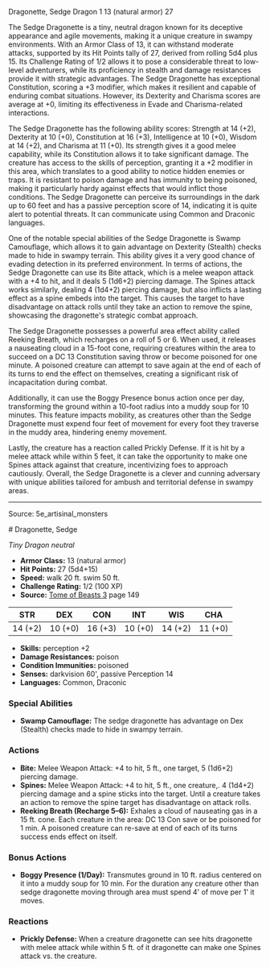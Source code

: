 <MonsterName/>Dragonette, Sedge</MonsterName>
<CreatureType/>Dragon</CreatureType>
<CR/>1</CR>
<AC/>13 (natural armor)</AC>
<HP/>27</HP>
<summary>The Sedge Dragonette is a tiny, neutral dragon known for its deceptive appearance and agile movements, making it a unique creature in swampy environments. With an Armor Class of 13, it can withstand moderate attacks, supported by its Hit Points tally of 27, derived from rolling 5d4 plus 15. Its Challenge Rating of 1/2 allows it to pose a considerable threat to low-level adventurers, while its proficiency in stealth and damage resistances provide it with strategic advantages. The Sedge Dragonette has exceptional Constitution, scoring a +3 modifier, which makes it resilient and capable of enduring combat situations. However, its Dexterity and Charisma scores are average at +0, limiting its effectiveness in Evade and Charisma-related interactions.</summary>

<detail>

The Sedge Dragonette has the following ability scores: Strength at 14 (+2), Dexterity at 10 (+0), Constitution at 16 (+3), Intelligence at 10 (+0), Wisdom at 14 (+2), and Charisma at 11 (+0). Its strength gives it a good melee capability, while its Constitution allows it to take significant damage. The creature has access to the skills of perception, granting it a +2 modifier in this area, which translates to a good ability to notice hidden enemies or traps. It is resistant to poison damage and has immunity to being poisoned, making it particularly hardy against effects that would inflict those conditions. The Sedge Dragonette can perceive its surroundings in the dark up to 60 feet and has a passive perception score of 14, indicating it is quite alert to potential threats. It can communicate using Common and Draconic languages.

One of the notable special abilities of the Sedge Dragonette is Swamp Camouflage, which allows it to gain advantage on Dexterity (Stealth) checks made to hide in swampy terrain. This ability gives it a very good chance of evading detection in its preferred environment. In terms of actions, the Sedge Dragonette can use its Bite attack, which is a melee weapon attack with a +4 to hit, and it deals 5 (1d6+2) piercing damage. The Spines attack works similarly, dealing 4 (1d4+2) piercing damage, but also inflicts a lasting effect as a spine embeds into the target. This causes the target to have disadvantage on attack rolls until they take an action to remove the spine, showcasing the dragonette's strategic combat approach. 

The Sedge Dragonette possesses a powerful area effect ability called Reeking Breath, which recharges on a roll of 5 or 6. When used, it releases a nauseating cloud in a 15-foot cone, requiring creatures within the area to succeed on a DC 13 Constitution saving throw or become poisoned for one minute. A poisoned creature can attempt to save again at the end of each of its turns to end the effect on themselves, creating a significant risk of incapacitation during combat.

Additionally, it can use the Boggy Presence bonus action once per day, transforming the ground within a 10-foot radius into a muddy soup for 10 minutes. This feature impacts mobility, as creatures other than the Sedge Dragonette must expend four feet of movement for every foot they traverse in the muddy area, hindering enemy movement. 

Lastly, the creature has a reaction called Prickly Defense. If it is hit by a melee attack while within 5 feet, it can take the opportunity to make one Spines attack against that creature, incentivizing foes to approach cautiously. Overall, the Sedge Dragonette is a clever and cunning adversary with unique abilities tailored for ambush and territorial defense in swampy areas.</detail>



---

Source: 5e_artisinal_monsters

<statblock>
# Dragonette, Sedge

*Tiny* *Dragon* *neutral*

- **Armor Class:** 13 (natural armor)
- **Hit Points:** 27 (5d4+15)
- **Speed:** walk 20 ft. swim 50 ft.
- **Challenge Rating:** 1/2 (100 XP)
- **Source:** [Tome of Beasts 3](https://koboldpress.com/kpstore/product/tome-of-beasts-3-for-5th-edition/) page 149

| STR | DEX | CON | INT | WIS | CHA |
| --- | --- | --- | --- | --- | --- |
| 14 (+2) | 10 (+0) | 16 (+3) | 10 (+0) | 14 (+2) | 11 (+0) |

- **Skills:** perception +2
- **Damage Resistances:** poison
- **Condition Immunities:** poisoned
- **Senses:** darkvision 60', passive Perception 14
- **Languages:** Common, Draconic

### Special Abilities

- **Swamp Camouflage:** The sedge dragonette has advantage on Dex (Stealth) checks made to hide in swampy terrain.

### Actions

- **Bite:** Melee Weapon Attack: +4 to hit, 5 ft., one target, 5 (1d6+2) piercing damage.
- **Spines:** Melee Weapon Attack: +4 to hit, 5 ft., one creature,. 4 (1d4+2) piercing damage and a spine sticks into the target. Until a creature takes an action to remove the spine target has disadvantage on attack rolls.
- **Reeking Breath (Recharge 5–6):** Exhales a cloud of nauseating gas in a 15 ft. cone. Each creature in the area: DC 13 Con save or be poisoned for 1 min. A poisoned creature can re-save at end of each of its turns success ends effect on itself.

### Bonus Actions

- **Boggy Presence (1/Day):** Transmutes ground in 10 ft. radius centered on it into a muddy soup for 10 min. For the duration any creature other than sedge dragonette moving through area must spend 4' of move per 1' it moves.

### Reactions

- **Prickly Defense:** When a creature dragonette can see hits dragonette with melee attack while within 5 ft. of it dragonette can make one Spines attack vs. the creature.


</statblock>



